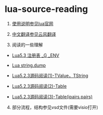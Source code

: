 # lua-source-reading

1. [使用说明参见lua官网](http://www.lua.org/)

2. [中文翻译参见云风翻译](http://cloudwu.github.io/lua53doc/)

3. 阅读的一些理解

+ [Lua5.3 注册表 _G _ENV](http://blog.csdn.net/murisly/article/details/46518551)

+ [Lua string.dump](http://blog.csdn.net/murisly/article/details/46652869)

+ [Lua5.2.3源码阅读(1)-TValue，TString](http://blog.csdn.net/murisly/article/details/46848897)

+ [Lua5.2.3源码阅读(2)-Table](http://blog.csdn.net/murisly/article/details/46869805)

+ [Lua5.2.3源码阅读(3)-Table(ipairs,pairs)](http://blog.csdn.net/murisly/article/details/46885327)

4. 部分流程，结构参见vsd文件(需要visio打开)
